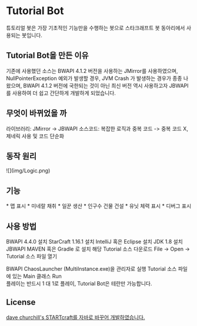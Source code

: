 # Tutorial Bot
튜토리얼 봇은 가장 기초적인 기능만을 수행하는 봇으로 스타크래프트 봇 동아리에서 
사용되는 봇입니다.

<h2>Tutorial Bot을 만든 이유</h2>
기존에 사용했던 소스는 BWAPI 4.1.2 버전을 사용하는 JMirror를 사용하였으며,
NullPointerException 예외가 발생할 경우, JVM Crash 가 발생하는 경우가 종종 나왔으며,
BWAPI 4.1.2 버전에 국한되는 것이 아닌 최신 버전 역시 사용하고자 JBWAPI를 사용하여 
더 쉽고 간단하게 개발하게 되었습니다.

<h2>무엇이 바뀌었을 까</h2>
라이브러리: JMirror -> JBWAPI  
소스코드: 복잡한 로직과 중복 코드 -> 중복 코드 X, 제네릭 사용 및 코드 단순화

<h2>동작 원리</h2>
![](img/Logic.png)

<h2>기능</h2>
* 맵 표시
* 미네랄 채취
* 일꾼 생산
* 인구수 건물 건설
* 유닛 체력 표시
* 디버그 표시

<h2>사용 방법</h2>
BWAPI 4.4.0 설치
StarCraft 1.16.1 설치
IntelliJ 혹은 Eclipse 설치
JDK 1.8 설치
JBWAPI MAVEN 혹은 Gradle 로 설치
해당 Tutorial 소스 다운로드
File -> Open -> Tutorial 소스 파일 열기

BWAPI ChaosLauncher (MultiInstance.exe)을 관리자로 실행
Tutorial 소스 파일에 있는 Main 클래스 Run  
플레이는 반드시 1 대 1로 플레이, Tutorial Bot은 테란만 가능합니다.

<h2>License</h2>
<a href=https://github.com/davechurchill/STARTcraft>
    dave churchill's STARTcraft를 자바로 바꾸어 개발하였습니다. 
</a>

